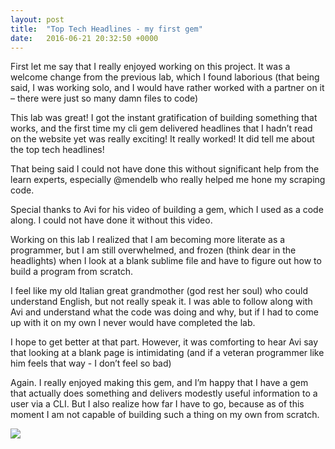 ```yaml
---
layout: post
title:  "Top Tech Headlines - my first gem"
date:   2016-06-21 20:32:50 +0000
---
```



First let me say that I really enjoyed working on this project. It was a welcome change from the previous lab, which I found laborious (that being said, I was working solo, and I would have rather worked with a partner on it – there were just so many damn files to code) 

This lab was great! I got the instant gratification of building something that works, and the first time my cli gem delivered headlines that I hadn’t read on the website yet was really exciting! It really worked! It did tell me about the top tech headlines! 

That being said I could not have done this without significant help from the learn experts, especially @mendelb who really helped me hone my scraping code. 

Special thanks to Avi for his video of building a gem, which I used as a code along.
I could not have done it without this video.  

Working on this lab I realized that I am becoming more literate as a programmer, but I am still overwhelmed, and frozen (think dear in the headlights) when I look at a blank sublime file and have to figure out how to build a program from scratch. 

I feel like my old Italian great grandmother (god rest her soul) who could understand English, but not really speak it. I was able to follow along with Avi and understand what the code was doing and why, but if I had to come up with it on my own I never would have completed the lab. 

I hope to get better at that part. However, it was comforting to hear Avi say that looking at a blank page is intimidating (and if a veteran programmer like him feels that way  - I don’t feel so bad) 

Again. I really enjoyed making this gem, and I’m happy that I have a gem that actually does something and delivers modestly useful information to a user via a CLI. But I also realize how far I have to go, because as of this moment I am not capable of building such a thing on my own from scratch.

![](http://i.imgur.com/jkYyEFX.png)



